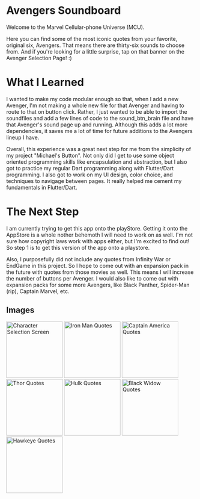 # Avengers Soundboard
Welcome to the Marvel Cellular-phone Universe (MCU).

Here you can find some of the most iconic quotes from your favorite, original six, Avengers. That means there are thirty-six sounds to choose from. And if you're looking for a little surprise, tap on that banner on the Avenger Selection Page! :)

# What I Learned
I wanted to make my code modular enough so that, when I add a new Avenger, I'm not making a whole new file for that Avenger and having to route to that on button click. Rather, I just wanted to be able to import the soundfiles and add a few lines of code to the sound_btn_brain file and have that Avenger's sound page up and running. Although this adds a lot more dependencies, it saves me a lot of time for future additions to the Avengers lineup I have.

Overall, this experience was a great next step for me from the simplicity of my project "Michael's Button". Not only did I get to use some object oriented programming skills like encapsulation and abstraction, but I also got to practice my regular Dart programming along with Flutter/Dart programming. I also got to work on my UI design, color choice, and techniques to navigage between pages. It really helped me cement my fundamentals in Flutter/Dart.

# The Next Step
I am currently trying to get this app onto the playStore. Getting it onto the AppStore is a whole nother behemoth I will need to work on as well. I'm not sure how copyright laws work with apps either, but I'm excited to find out! So step 1 is to get this version of the app onto a playstore.

Also, I purposefully did not include any quotes from Infinity War or EndGame in this project. So I hope to come out with an expansion pack in the future with quotes from those movies as well. This means I will increase the number of buttons per Avenger. I would also like to come out with expansion packs for some more Avengers, like Black Panther, Spider-Man (rip), Captain Marvel, etc.

## Images

<!-- ![characterSelect](readme_images/characterSelect.png)
![iron man quotes](readme_images/ironman.png)
![captain america quotes](readme_images/captainamerica.png)
![thor quotes](readme_images/thor.png)
![hulk quotes](readme_images/hulk.png)
![black widow quotes](readme_images/blackwidow.png)
![hawkeye quotes](readme_images/characterSelect.png) -->


<img src="https://github.com/dylantheriot/avengers_soundboard/blob/master/readme_images/characterSelect.png" alt="Character Selection Screen" width="150"/> 
<img src="https://github.com/dylantheriot/avengers_soundboard/blob/master/readme_images/ironman.png" alt="Iron Man Quotes" width="150"/> 
<img src="https://github.com/dylantheriot/avengers_soundboard/blob/master/readme_images/captainamerica.png" alt="Captain America Quotes" width="150"/> 
<img src="https://github.com/dylantheriot/avengers_soundboard/blob/master/readme_images/thor.png" alt="Thor Quotes" width="150"/> 
<img src="https://github.com/dylantheriot/avengers_soundboard/blob/master/readme_images/hulk.png" alt="Hulk Quotes" width="150"/> 
<img src="https://github.com/dylantheriot/avengers_soundboard/blob/master/readme_images/blackwidow.PNG" alt="Black Widow Quotes" width="150"/> 
<img src="https://github.com/dylantheriot/avengers_soundboard/blob/master/readme_images/hawkeye.png" alt="Hawkeye Quotes" width="150"/> 
